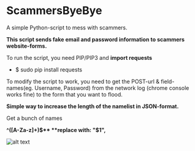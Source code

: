 # ScammersByeBye
A simple Python-script to mess with scammers.

**This script sends fake email and password information to scammers website-forms.**

To run the script, you need PIP/PIP3 and **import requests**
* $ sudo pip install requests

To modify the script to work, you need to get the POST-url & field-names(eg. Username, Password) from the network log (chrome console works fine) to the form that you want to flood.  


**Simple way to increase the length of the namelist in JSON-format.**

Get a bunch of names 

**^([A-Za-z]+)$**   **replace with:  "$1",**

![alt text](https://i.imgur.com/tH2JNrS.png)

